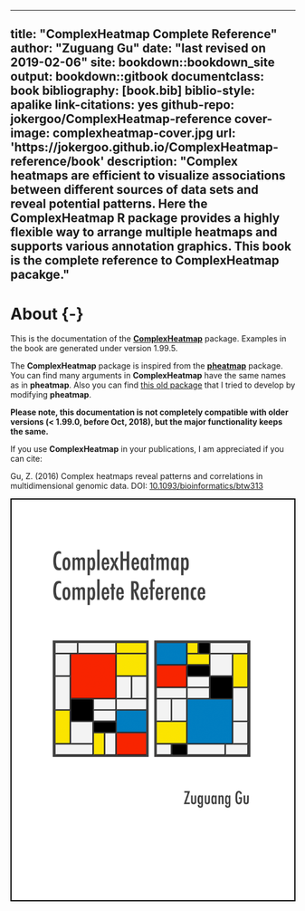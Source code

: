 
--- 
title: "ComplexHeatmap Complete Reference"
author: "Zuguang Gu"
date: "last revised on 2019-02-06"
site: bookdown::bookdown_site
output: bookdown::gitbook
documentclass: book
bibliography: [book.bib]
biblio-style: apalike
link-citations: yes
github-repo: jokergoo/ComplexHeatmap-reference
cover-image: complexheatmap-cover.jpg
url: 'https\://jokergoo.github.io/ComplexHeatmap-reference/book'
description: "Complex heatmaps are efficient to visualize associations between different sources of data sets and reveal potential patterns. Here the ComplexHeatmap R package provides a highly flexible way to arrange multiple heatmaps and supports various annotation graphics. This book is the complete reference to ComplexHeatmap pacakge."
---

# About {-}

This is the documentation of the
[**ComplexHeatmap**](http://bioconductor.org/packages/ComplexHeatmap/) package. Examples in the book
are generated under version 1.99.5.

The **ComplexHeatmap** package is inspired from the [**pheatmap**](https://CRAN.R-project.org/package=pheatmap) package. You can find many arguments in **ComplexHeatmap** have the same names as in **pheatmap**. Also you
can find [this old package](https://github.com/jokergoo/pheatmap2) that I tried to develop by modifying **pheatmap**.

**Please note, this documentation is not completely compatible with older versions (< 1.99.0, before
Oct, 2018), but the major functionality keeps the same.**

If you use **ComplexHeatmap** in your publications, I am appreciated if you can cite:

Gu, Z. (2016) Complex heatmaps reveal patterns and correlations in multidimensional genomic data.
DOI: [10.1093/bioinformatics/btw313](https://doi.org/10.1093/bioinformatics/btw313)


<img src="complexheatmap-cover.jpg" style="width:500px;border:2px solid black;" />
